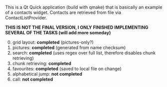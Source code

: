 This is a Qt Quick application (build with qmake) that is basically an example of a contacts widget. Contacts are retrieved from file via ContactListProvider. 

<b>THIS IS NOT THE FINAL VERSION, I ONLY FINISHED IMPLEMENTING SEVERAL OF THE TASKS (will add more someday)</b>

0. grid layout: **completed** (pictures-only?)
1. pictures: **completed** (generated from name checksum)
2. search: **completed** (uses regex over full list, therefore disables chunk retrieving)
3. chunk retrieving: **completed**
4. favourites: **completed** (saved to local file on change)
5. alphabetical jump: **not completed**
6. call: **not completed**
